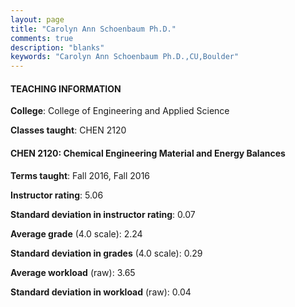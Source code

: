 ```yaml
---
layout: page
title: "Carolyn Ann Schoenbaum Ph.D." 
comments: true
description: "blanks"
keywords: "Carolyn Ann Schoenbaum Ph.D.,CU,Boulder"
---
```

<head>
<script src="https://ajax.googleapis.com/ajax/libs/jquery/2.1.3/jquery.min.js"></script>
<script src="https://dl.dropboxusercontent.com/s/pc42nxpaw1ea4o9/highcharts.js?dl=0"></script>
<!-- <script src="../assets/js/highcharts.js"></script> -->
<style type="text/css">@font-face {
	font-family: "Bebas Neue";
	src: url(https://www.filehosting.org/file/details/544349/BebasNeue Regular.otf) format("opentype");
	}
	h1.Bebas { 
		font-family: "Bebas Neue", Verdana, Tahoma;
	}
</style>
</head>
	   
#### TEACHING INFORMATION

**College**: College of Engineering and Applied Science

**Classes taught**: CHEN 2120

#### CHEN 2120: Chemical Engineering Material and Energy Balances

**Terms taught**: Fall 2016, Fall 2016

**Instructor rating**: 5.06

**Standard deviation in instructor rating**: 0.07

**Average grade** (4.0 scale): 2.24

**Standard deviation in grades** (4.0 scale): 0.29

**Average workload** (raw): 3.65

**Standard deviation in workload** (raw): 0.04

